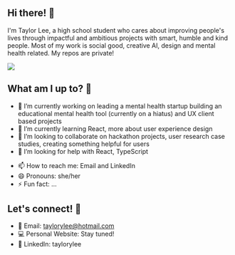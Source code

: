 ## Hi there! 👋

I'm Taylor Lee, a high school student who cares about improving people's lives through impactful and ambitious projects with smart, humble and kind people. Most of my work is social good, creative AI, design and mental health related. My repos are private!

![](https://komarev.com/ghpvc/?username=taylorylee&color=bluegreen)

## What am I up to? 👋

- 🔭 I’m currently working on leading a mental health startup building an educational mental health tool (currently on a hiatus) and UX client based projects 
- 🌱 I’m currently learning React, more about user experience design 
- 👯 I’m looking to collaborate on hackathon projects, user research case studies, creating something helpful for users
- 🤔 I’m looking for help with React, TypeScript
<!-- 💬 Ask me about ... --> 
- 📫 How to reach me: Email and LinkedIn
- 😄 Pronouns: she/her
- ⚡ Fun fact: ...

## Let's connect! 🔗
* 📧 Email: taylorylee@hotmail.com
* 💻 Personal Website: Stay tuned!
* 💼 LinkedIn: taylorylee 
